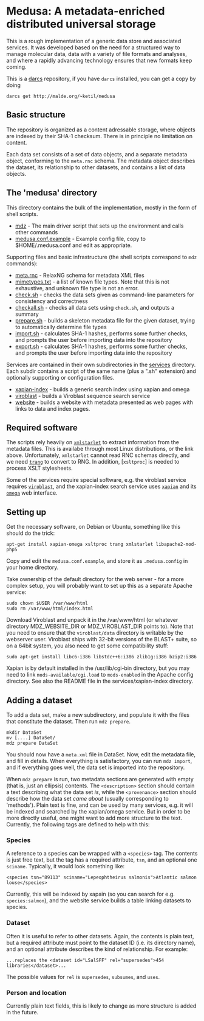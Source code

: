 # Medusa: A metadata-enriched distributed universal storage

This is a rough implementation of a generic data store and associated
services.  It was developed based on the need for a structured way to
manage molecular data, data with a variety of file formats and
analyses, and where a rapidly advancing technology ensures that new
formats keep coming.

This is a [darcs](http://darcs.net/) repository, if you have `darcs`
installed, you can get a copy by doing

    darcs get http://malde.org/~ketil/medusa

## Basic structure

The repository is organized as a content adressable storage, where
objects are indexed by their SHA-1 checksum.  There is in principle no
limitation on content.

Each data set consists of a set of data objects, and a separate
metadata object, conforming to the `meta.rnc` schema.  The metadata
object describes the dataset, its relationship to other datasets, and
contains a list of data objects.

## The 'medusa' directory

This directory contains the bulk of the implementation, mostly in the
form of shell scripts.

 * [mdz](mdz) - The main driver script that sets up the
   environment and calls other commands
 * [medusa.conf.example](medusa.conf.example) - Example config file,
   copy to $HOME/.medusa.conf and edit as appropriate.

Supporting files and basic infrastructure (the shell scripts
correspond to `mdz` commands):

 * [meta.rnc](meta.rnc) - RelaxNG schema for metadata XML files
 * [mimetypes.txt](mimetypes.txt) - a list of known file types. Note that this is not
   exhaustive, and unknown file type is not an error.
 * [check.sh](check.sh) - checks the data sets given as command-line parameters
   for consistency and correctness
 * [checkall.sh](checkall.sh) - checks all data sets using `check.sh`, and outputs a
   summary
 * [prepare.sh](prepare.sh) - builds a skeleton metadata file for the given
   dataset, trying to automatically determine file types
 * [import.sh](import.sh) - calculates SHA-1 hashes, performs some
   further checks, and prompts the user before importing data into the repository
 * [export.sh](export.sh) - calculates SHA-1 hashes, performs some
   further checks, and prompts the user before importing data into the repository

Services are contained in their own subdirectories in the
[services](services) directory.  Each subdir contains a script of the
same name (plus a ".sh" extension) and optionally supporting or
configuration files.

 * [xapian-index](services/xapian-index/) - builds a generic search index using xapian and
   omega
 * [viroblast](servcies/viroblast/) - builds a Viroblast sequence search service
 * [website](servcies/website) - builds a website with metadata
    presented as web pages with links to data and index pages.

## Required software

The scripts rely heavily on
[`xmlstarlet`](http://xmlstar.sourceforge.net/) to extract information
from the metadata files.  This is availabe through most Linux
distributions, or the link above.  Unfortunately, `xmlstarlet` cannot
read RNC schemas directly, and we need
[`trang`](https://code.google.com/p/jing-trang/) to convert to RNG.
In addition, [`xsltproc`] is needed to process XSLT stylesheets.

Some of the services require special software, e.g. the viroblast
service requires
[`viroblast`](http://indra.mullins.microbiol.washington.edu/viroblast/viroblast.php),
and the xapian-index search service uses
[`xapian`](http://xapian.org/) and its
[`omega`](http://xapian.org/docs/omega/overview.html) web interface.

## Setting up

Get the necessary software, on Debian or Ubuntu, something like this
should do the trick:

    apt-get install xapian-omega xsltproc trang xmlstarlet libapache2-mod-php5

Copy and edit the `medusa.conf.example`, and store it as
`.medusa.config` in your home directory.

Take ownership of the default directory for the web server - for a
more complex setup, you will probably want to set up this as a
separate Apache service:

    sudo chown $USER /var/www/html
	sudo rm /var/www/html/index.html

Download Viroblast and unpack it in the /var/www/html (or whatever
directory MDZ_WEBSITE_DIR or MDZ_VIROBLAST_DIR points to).  Note that
you need to ensure that the `viroblast/data` directory is writable by
the webserver user.  Viroblast ships with 32-bit versions of the
BLAST+ suite, so on a 64bit system, you also need to get some
compatibility stuff:

    sudo apt-get install libc6-i386 libstdc++6:i386 zlib1g:i386 bzip2:i386

Xapian is by default installed in the /usr/lib/cgi-bin directory, but
you may need to link `mods-available/cgi.load` to `mods-enabled` in the
Apache config directory.  See also the README file in the
services/xapian-index directory.

## Adding a dataset

To add a data set, make a new subdirectory, and populate it with the
files that constitute the dataset.  Then run `mdz prepare`.

    mkdir DataSet
    mv [....] DataSet/
	mdz prepare DataSet
	
You should now have a `meta.xml` file in DataSet.  Now, edit the
metadata file, and fill in details.  When everything is satisfactory,
you can run `mdz import`, and if everything goes well, the data set is
imported into the repository.

When `mdz prepare` is run, two metadata sections are generated with
empty (that is, just an ellipsis) contents.  The `<description>`
section should contain a text describing what the data set _is_, while
the `<provenance>` section should describe how the data set _came
about_ (usually corresponding to 'methods').  Plain text is fine, and
can be used by many services, e.g. it will be indexed and searched by
the xapian/omega service.  But in order to be more directly useful,
one might want to add more structure to the text.  Currently, the
following tags are defined to help with this:

### Species

A reference to a species can be wrapped with a `<species>` tag.  The
contents is just free text, but the tag has a required attribute,
`tsn`, and an optional one `sciname`.  Typically, it would look
something like:

    <species tsn="89113" sciname="Lepeophtheirus salmonis">Atlantic salmon louse</species>

Currently, this will be indexed by xapain (so you can search for
e.g. `species:salmon`), and the website service builds a table linking
datasets to species.

### Dataset

Often it is useful to refer to other datasets.  Again, the contents is
plain text, but a required attribute must point to the dataset ID
(i.e. its directory name), and an optional attribute describes the
kind of relationship. For example:

    ...replaces the <dataset id="LSalSFF" rel="supersedes">454 libraries</dataset>...

The possible values for `rel` is `supersedes`, `subsumes`, and `uses`.

### Person and location

Currently plain text fields, this is likely to change as more
structure is added in the future.

